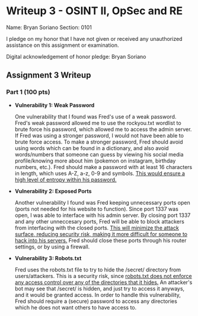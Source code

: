 Writeup 3 - OSINT II, OpSec and RE
======

Name: Bryan Soriano
Section: 0101

I pledge on my honor that I have not given or received any unauthorized assistance on this assignment or examination.

Digital acknowledgement of honor pledge: Bryan Soriano

## Assignment 3 Writeup

### Part 1 (100 pts)

* **Vulnerability 1: Weak Password**

  One vulnerability that I found was Fred's use of a weak password. Fred's weak password allowed me to use the rockyou.txt wordlist to brute force his password, which allowed me to access the admin server. If Fred was using a stronger password, I would not have been able to brute force access. To make a stronger password, Fred should avoid using words which can be found in a dictionary, and also avoid words/numbers that someone can guess by viewing his social media profile/knowing more about him (pokemon on instagram, birthday numbers, etc.). Fred should make a password with at least 16 characters in length, which uses A-Z, a-z, 0-9 and symbols. [This would ensure a high level of entropy within his password.](http://rumkin.com/tools/password/passchk.php)

* **Vulnerability 2: Exposed Ports**

  Another vulnerability I found was Fred keeping unnecessary ports open (ports not needed for his website to function). Since port 1337 was open, I was able to interface with his admin server. By closing port 1337 and any other unneccesary ports, Fred will be able to block attackers from interfacing with the closed ports. [This will minimize the attack surface, reducing security risk, making it more difficult for someone to hack into his servers.](https://www.tripwire.com/state-of-security/featured/understanding-constitutes-attack-surface-2/) Fred should close these ports through his router settings, or by using a firewall.
  
* **Vulnerability 3: Robots.txt**

  Fred uses the robots.txt file to try to hide the /secret/ directory from users/attackers. This is a security risk, since [robots.txt does not enforce any access control over any of the directories that it hides.](https://portswigger.net/kb/issues/00600600_robots-txt-file) An attacker's bot may see that /secret/ is hidden, and just try to access it anyways, and it would be granted access. In order to handle this vulnerability, Fred should require a (secure) password to access any directories which he does not want others to have access to.
